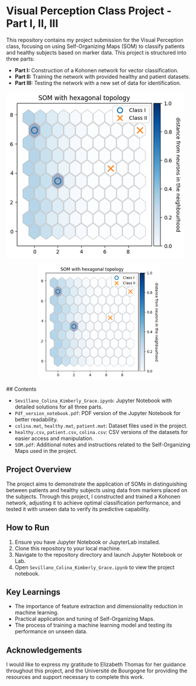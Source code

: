 # Visual Perception Class Project - Part I, II, III

This repository contains my project submission for the Visual Perception class, focusing on using Self-Organizing Maps (SOM) to classify patients and healthy subjects based on marker data. This project is structured into three parts:

- **Part I:** Construction of a Kohonen network for vector classification.
- **Part II:** Training the network with provided healthy and patient datasets.
- **Part III:** Testing the network with a new set of data for identification.

![Example_image_SOM](https://github.com/GraceSevillano/Visual-Perception-Class-Project/blob/master/image_output.png)
<p align="center">
  <img src="https://github.com/GraceSevillano/Visual-Perception-Class-Project/blob/master/image_output.png" width="330"/>
</p>
## Contents

- `Sevillano_Colina_Kimberly_Grace.ipynb`: Jupyter Notebook with detailed solutions for all three parts.
- `Pdf_version_notebook.pdf`: PDF version of the Jupyter Notebook for better readability.
- `colina.mat`, `healthy.mat`, `patient.mat`: Dataset files used in the project.
- `healthy.csv`, `patient.csv`, `colina.csv`: CSV versions of the datasets for easier access and manipulation.
- `SOM.pdf`: Additional notes and instructions related to the Self-Organizing Maps used in the project.

## Project Overview

The project aims to demonstrate the application of SOMs in distinguishing between patients and healthy subjects using data from markers placed on the subjects. Through this project, I constructed and trained a Kohonen network, adjusting it to achieve optimal classification performance, and tested it with unseen data to verify its predictive capability.

## How to Run

1. Ensure you have Jupyter Notebook or JupyterLab installed.
2. Clone this repository to your local machine.
3. Navigate to the repository directory and launch Jupyter Notebook or Lab.
4. Open `Sevillano_Colina_Kimberly_Grace.ipynb` to view the project notebook.

## Key Learnings

- The importance of feature extraction and dimensionality reduction in machine learning.
- Practical application and tuning of Self-Organizing Maps.
- The process of training a machine learning model and testing its performance on unseen data.

## Acknowledgements

I would like to express my gratitude to Elizabeth Thomas for her guidance throughout this project, and the Université de Bourgogne for providing the resources and support necessary to complete this work.
